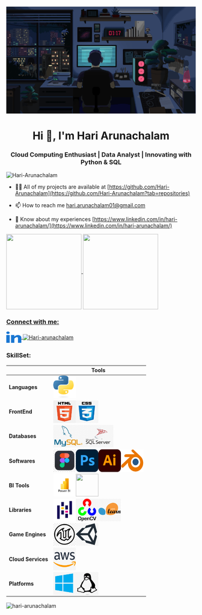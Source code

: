 ![MasterHead](Images/working.gif)
<h1 align="center">Hi 👋, I'm Hari Arunachalam</h1>
<h3 align="center">Cloud Computing Enthusiast | Data Analyst | Innovating with Python & SQL</h3>

<p align="left"> <img src="https://komarev.com/ghpvc/?username=Hari-arunachalam&label=Profile%20views&color=0e75b6&style=flat" alt="Hari-Arunachalam" /> </p>

- 👨‍💻 All of my projects are available at [https://github.com/Hari-Arunachalam](https://github.com/Hari-Arunachalam?tab=repositories)

- 📫 How to reach me hari.arunachalam01@gmail.com

- 📄 Know about my experiences [https://www.linkedin.com/in/hari-arunachalam/](https://www.linkedin.com/in/hari-arunachalam/)

<p align="left"><a href="https://www.credly.com/badges/4bf93c8b-d54f-4e2e-81f3-8f15fe095da3/public_url"><img align="center" src="https://images.credly.com/images/0e284c3f-5164-4b21-8660-0d84737941bc/image.png" height="200px" width="200px" /> <a href="https://www.credly.com/badges/0ff5101c-cd1b-4de2-a501-e4f09334f286/linked_in_profile"><img align="center" src="https://images.credly.com/images/00634f82-b07f-4bbd-a6bb-53de397fc3a6/image.png" height="200px" width="200px" />
</p>

### Connect with me:

<p align="left"><a href="https://www.linkedin.com/in/hari-arunachalam/" target="blank"><img align="center" src="Images/linkedin.svg" alt="Hari-arunachalam" height="30" width="40" /></a><a href="https://www.youtube.com/@Hari-Arunachalam/" target="blank"> <img align="center" src="https://static.vecteezy.com/system/resources/thumbnails/023/986/480/small_2x/youtube-logo-youtube-logo-transparent-youtube-icon-transparent-free-free-png.png" alt="Hari-arunachalam" height="50" width="50" /> </a> 

### SkillSet:

|  | **Tools** |
| --- | --- |
| **Languages** | </a><a href="https://www.python.org/"><img align="left" src="Images/Python.svg" height="60px" width="60px" />
| **FrontEnd** | <a href="https://en.wikipedia.org/wiki/HTML"><img align="left" src="Images/HTML.png" height="60px" width="60px" /></a><a href="https://en.wikipedia.org/wiki/CSS"><img align="left" src="Images/CSS.webp" height="60px" width="60px" /></a> |
| **Databases** | </a><a href="https://www.mysql.com/"><img align="left" src="Images/mysql.webp" height="60px" width="80px" /></a><a href="https://en.wikipedia.org/wiki/Microsoft_SQL_Server"><img align="left" src="Images/mssql.webp" height="60px" width="80px" /></a> |
| **Softwares** | <a href="https://en.wikipedia.org/wiki/Figma"><img align="left" src="Images/figma.webp" height="60px" width="60px" /></a><a href="https://en.wikipedia.org/wiki/Adobe_Photoshop"><img align="left" src="Images/PS.png" height="60px" width="60px" /></a><a href="https://en.wikipedia.org/wiki/Adobe_Illustrator"><img align="left" src="Images/Illust.png" height="60px" width="60px" /></a><a href="https://en.wikipedia.org/wiki/Blender_(software)"><img align="left" src="Images/blender.png" height="60px" width="60px" /></a> |
| **BI Tools** | <a href="https://en.wikipedia.org/wiki/Microsoft_Power_BI"><img align="left" src="Images/powerbi.png" height="60px" width="60px" /></a><a href="https://en.wikipedia.org/wiki/Tableau_Software"><img align="left" src="https://banner2.cleanpng.com/20180629/ktb/aayqpeivj.webp" height="60px" width="60px" />|
| **Libraries** | <a href="https://en.wikipedia.org/wiki/Pandas_(software)"><img align="left" src="Images/panda.png" height="60px" width="60px" /></a><a href="https://en.wikipedia.org/wiki/OpenCV"><img align="left" src="Images/openCV.webp" height="60px" width="60px" /></a><a href="https://en.wikipedia.org/wiki/Scikit-learn"><img align="left" src="Images/SKIlearn.webp" height="60px" width="60px" /></a> |
| **Game Engines** | <a href="https://en.wikipedia.org/wiki/Unreal_Engine"><img align="left" src="Images/unreal.webp" height="60px" width="60px" /></a><a href="https://en.wikipedia.org/wiki/Unity_(game_engine)"><img align="left" src="Images/Unity.webp" height="60px" width="60px" />|
| **Cloud Services** | <a href="https://aws.amazon.com/"><img align="left" src="Images/AWS.webp" height="60px" width="60px" /></a> |
| **Platforms** | <a href="https://www.microsoft.com/en-in/windows"><img align="left" src="Images/Windows.jpeg" height="60px" width="60px" /></a><a href="https://www.linux.org/"><img align="left" src="Images/linux.webp" height="60px" width="60px" /></a> |


<p><img align="center" src="https://github-readme-streak-stats.herokuapp.com/?user=hari-arunachalam&" alt="hari-arunachalam" /></p>


